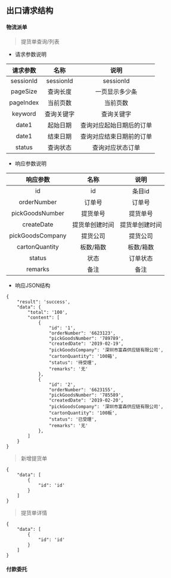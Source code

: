 ##  出口请求结构
#### 物流派单
> 提货单查询/列表

- 请求参数说明

|请求参数|名称|说明|
| :----: | :----: | :----: |
|sessionId|sessionId|sessionId|
|pageSize|查询长度|一页显示多少条|
|pageIndex|当前页数|当前页数|
|keyword|查询关键字|查询关键字|
|date1|起始日期|查询对应起始日期后的订单|
|date1|结束日期|查询对应结束日期前的订单|
|status|查询状态|查询对应状态订单|

- 响应参数说明

|响应参数|名称|说明|
| :----: | :----: | :----: |
|id|id|条目id|
|orderNumber|订单号|订单号|
|pickGoodsNumber|提货单号|提货单号|
|createDate|提货单创建时间|提货单创建时间|
|pickGoodsCompany|提货公司|提货公司|
|cartonQuantity|板数/箱数|板数/箱数|
|status|状态|订单状态|
|remarks|备注|备注|

- 响应JSON结构

```
{
    "result": 'success',
    "data": {
        "total": '100',
        "content": [
            {
                "id": '1',
                "orderNumber": '6623123',
                "pickGoodsNumber": '789789',
                "createdDate": '2019-02-19',
                "pickGoodsCompany": '深圳市富森供应链有限公司',
                "cartonQuantity": '100箱',
                "status": '待受理',
                "remarks": '无'
            },
            {
                "id": '2',
                "orderNumber": '6623155',
                "pickGoodsNumber": '785589',
                "createdDate": '2019-02-20',
                "pickGoodsCompany": '深圳市富森供应链有限公司',
                "cartonQuantity": '100板',
                "status": '已受理',
                "remarks": '无'
            },
        ]
    }
}
```
> 新增提货单
```
{
    "data": [
        {
            "id": 'id'
        }
    ]
}
```
> 提货单详情
```
{
    "data": [
        {
            "id": 'id'
        }
    ]
}
```

#### 付款委托


